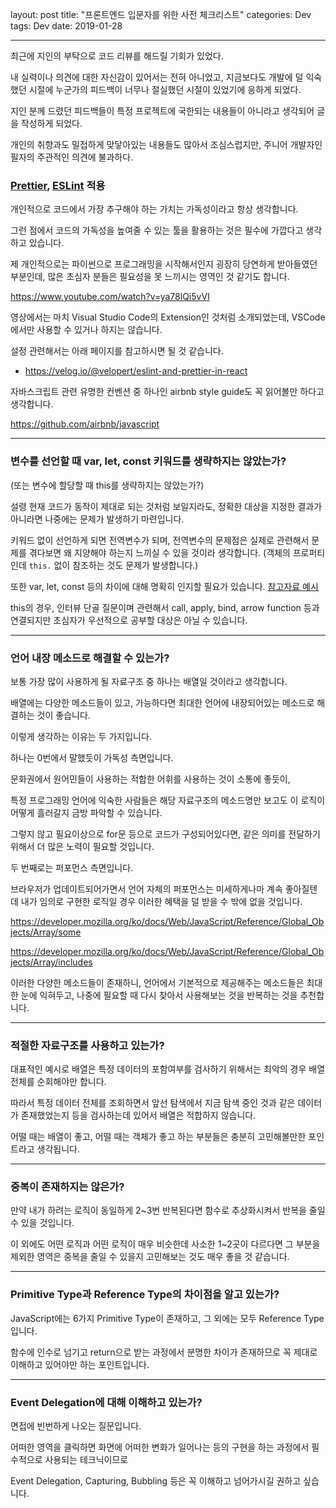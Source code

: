 layout: post
title: "프론트엔드 입문자를 위한 사전 체크리스트"
categories: Dev
tags: Dev
date: 2019-01-28

---

최근에 지인의 부탁으로 코드 리뷰를 해드릴 기회가 있었다.

내 실력이나 의견에 대한 자신감이 있어서는 전혀 아니었고, 지금보다도 개발에 덜 익숙했던 시절에 누군가의 피드백이 너무나 절실했던 시절이 있었기에 응하게 되었다.

지인 분께 드렸던 피드백들이 특정 프로젝트에 국한되는 내용들이 아니라고 생각되어 글을 작성하게 되었다.

개인의 취향과도 밀접하게 맞닿아있는 내용들도 많아서 조심스럽지만, 주니어 개발자인 필자의 주관적인 의견에 불과하다.



### [Prettier](https://prettier.io/), [ESLint](https://eslint.org/) 적용

개인적으로 코드에서 가장 추구해야 하는 가치는 가독성이라고 항상 생각합니다.

그런 점에서 코드의 가독성을 높여줄 수 있는 툴을 활용하는 것은 필수에 가깝다고 생각하고 있습니다.

제 개인적으로는 파이썬으로 프로그래밍을 시작해서인지 굉장히 당연하게 받아들였던 부분인데, 많은 초심자 분들은 필요성을 못 느끼시는 영역인 것 같기도 합니다.


https://www.youtube.com/watch?v=ya78lQi5vVI

영상에서는 마치 Visual Studio Code의 Extension인 것처럼 소개되었는데, VSCode에서만 사용할 수 있거나 하지는 않습니다.


설정 관련해서는 아래 페이지를 참고하시면 될 것 같습니다.

- https://velog.io/@velopert/eslint-and-prettier-in-react

자바스크립트 관련 유명한 컨벤션 중 하나인 airbnb style guide도 꼭 읽어볼만 하다고 생각합니다.

https://github.com/airbnb/javascript

---

### 변수를 선언할 때 var, let, const 키워드를 생략하지는 않았는가?
(또는 변수에 할당할 때 this를 생략하지는 않았는가?)

설령 현재 코드가 동작이 제대로 되는 것처럼 보일지라도, 정확한 대상을 지정한 결과가 아니라면 나중에는 문제가 발생하기 마련입니다.

키워드 없이 선언하게 되면 전역변수가 되며, 전역변수의 문제점은 실제로 관련해서 문제를 겪다보면 왜 지양해야 하는지 느끼실 수 있을 것이라 생각합니다.
(객체의 프로퍼티인데 `this.` 없이 참조하는 것도 문제가 발생합니다.)

또한 var, let, const 등의 차이에 대해 명확히 인지할 필요가 있습니다. [참고자료 예시](https://blueshw.github.io/2017/03/28/ES-var-VS-const-VS-let/)

this의 경우, 인터뷰 단골 질문이며 관련해서 call, apply, bind, arrow function 등과 연결되지만 초심자가 우선적으로 공부할 대상은 아닐 수 있습니다.

---

### 언어 내장 메소드로 해결할 수 있는가?

보통 가장 많이 사용하게 될 자료구조 중 하나는 배열일 것이라고 생각합니다.

배열에는 다양한 메소드들이 있고, 가능하다면 최대한 언어에 내장되어있는 메소드로 해결하는 것이 좋습니다.

이렇게 생각하는 이유는 두 가지입니다.

하나는 0번에서 말했듯이 가독성 측면입니다.

문화권에서 원어민들이 사용하는 적합한 어휘를 사용하는 것이 소통에 좋듯이,

특정 프로그래밍 언어에 익숙한 사람들은 해당 자료구조의 메소드명만 보고도 이 로직이 어떻게 흘러갈지 금방 파악할 수 있습니다.

그렇지 않고 필요이상으로 for문 등으로 코드가 구성되어있다면, 같은 의미를 전달하기 위해서 더 많은 노력이 필요할 것입니다.


두 번째로는 퍼포먼스 측면입니다.

브라우저가 업데이트되어가면서 언어 자체의 퍼포먼스는 미세하게나마 계속 좋아질텐데 내가 임의로 구현한 로직일 경우 이러한 혜택을 덜 받을 수 밖에 없을 것입니다.


https://developer.mozilla.org/ko/docs/Web/JavaScript/Reference/Global_Objects/Array/some

https://developer.mozilla.org/ko/docs/Web/JavaScript/Reference/Global_Objects/Array/includes


이러한 다양한 메소드들이 존재하니, 언어에서 기본적으로 제공해주는 메소드들은 최대한 눈에 익혀두고, 나중에 필요할 때 다시 찾아서 사용해보는 것을 반복하는 것을 추천합니다.

---

### 적절한 자료구조를 사용하고 있는가?

대표적인 예시로 배열은 특정 데이터의 포함여부를 검사하기 위해서는 최악의 경우 배열 전체를 순회해야만 합니다.

따라서 특정 데이터 전체를 조회하면서 앞선 탐색에서 지금 탐색 중인 것과 같은 데이터가 존재했었는지 등을 검사하는데 있어서 배열은 적합하지 않습니다.

어떨 때는 배열이 좋고, 어떨 때는 객체가 좋고 하는 부분들은 충분히 고민해볼만한 포인트라고 생각됩니다.

---

### 중복이 존재하지는 않은가?

만약 내가 하려는 로직이 동일하게 2~3번 반복된다면 함수로 추상화시켜서 반복을 줄일 수 있을 것입니다.

이 외에도 어떤 로직과 어떤 로직이 매우 비슷한데 사소한 1~2곳이 다르다면 그 부분을 제외한 영역은 중복을 줄일 수 있을지 고민해보는 것도 매우 좋을 것 같습니다.

---

### Primitive Type과 Reference Type의 차이점을 알고 있는가?

JavaScript에는 6가지 Primitive Type이 존재하고, 그 외에는 모두 Reference Type입니다.

함수에 인수로 넘기고 return으로 받는 과정에서 분명한 차이가 존재하므로 꼭 제대로 이해하고 있어야만 하는 포인트입니다.

---

### Event Delegation에 대해 이해하고 있는가?

면접에 빈번하게 나오는 질문입니다.

어떠한 영역을 클릭하면 화면에 어떠한 변화가 일어나는 등의 구현을 하는 과정에서 필수적으로 사용되는 테크닉이므로

Event Delegation, Capturing, Bubbling 등은 꼭 이해하고 넘어가시길 권하고 싶습니다.

